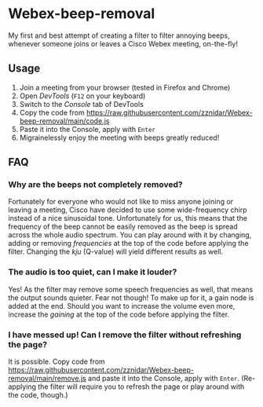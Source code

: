 # Webex-beep-removal
My first and best attempt of creating a filter to filter annoying beeps, whenever someone joins or leaves a Cisco Webex meeting, on-the-fly!

## Usage
1. Join a meeting from your browser (tested in Firefox and Chrome)
2. Open _DevTools_ (`F12` on your keyboard)
3. Switch to the _Console_ tab of DevTools
4. Copy the code from https://raw.githubusercontent.com/zznidar/Webex-beep-removal/main/code.js
5. Paste it into the Console, apply with `Enter`
6. Migrainelessly enjoy the meeting with beeps greatly reduced!

## FAQ
### Why are the beeps not completely removed?
Fortunately for everyone who would not like to miss anyone joining or leaving a meeting, Cisco have decided to use some wide-frequency chirp instead of a nice sinusoidal tone. Unfortunately for us, this means that the frequency of the beep cannot be easily removed as the beep is spread across the whole audio spectrum. 
You can play around with it by changing, adding or removing _frequencies_ at the top of the code before applying the filter. Changing the _kju_ (Q-value) will yield different results as well.

### The audio is too quiet, can I make it louder?
Yes! As the filter may remove some speech frequencies as well, that means the output sounds quieter. Fear not though! To make up for it, a gain node is added at the end. Should you want to increase the volume even more, increase the _gaining_ at the top of the code before applying the filter.

### I have messed up! Can I remove the filter without refreshing the page?
It is possible. Copy code from https://raw.githubusercontent.com/zznidar/Webex-beep-removal/main/remove.js and paste it into the Console, apply with `Enter`. (Re-applying the filter will require you to refresh the page or play around with the code, though.)
